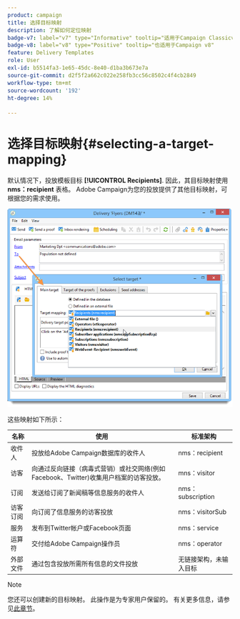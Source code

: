 ```yaml
---
product: campaign
title: 选择目标映射
description: 了解如何定位映射
badge-v7: label="v7" type="Informative" tooltip="适用于Campaign Classicv7"
badge-v8: label="v8" type="Positive" tooltip="也适用于Campaign v8"
feature: Delivery Templates
role: User
exl-id: b5514fa3-1e65-45dc-8e40-d1ba3b673e7a
source-git-commit: d2f5f2a662c022e258fb3cc56c8502c4f4cb2849
workflow-type: tm+mt
source-wordcount: '192'
ht-degree: 14%

---
```


# 选择目标映射{#selecting-a-target-mapping}

默认情况下，投放模板目标 **[!UICONTROL Recipients]**. 因此，其目标映射使用 **nms：recipient** 表格。 Adobe Campaign为您的投放提供了其他目标映射，可根据您的需求使用。

![](assets/delivery_select_mapping.png)

这些映射如下所示：

| 名称 | 使用 | 标准架构 |
|---|---|---|
| 收件人 | 投放给Adobe Campaign数据库的收件人 | nms：recipient |
| 访客 | 向通过反向链接（病毒式营销）或社交网络(例如Facebook、Twitter)收集用户档案的访客投放。 | mns：visitor |
| 订阅 | 发送给订阅了新闻稿等信息服务的收件人 | nms：subscription |
| 访客订阅 | 向订阅了信息服务的访客投放 | nms：visitorSub |
| 服务 | 发布到Twitter帐户或Facebook页面 | nms：service |
| 运算符 | 交付给Adobe Campaign操作员 | nms：operator |
| 外部文件 | 通过包含投放所需所有信息的文件投放 | 无链接架构，未输入目标 |

>[!NOTE]
>
>您还可以创建新的目标映射。 此操作是为专家用户保留的。 有关更多信息，请参见[此章节](../../configuration/using/target-mapping.md)。

